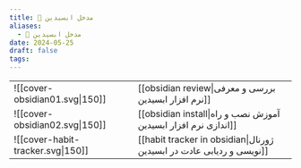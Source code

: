 ```yaml
---
title: 🔮 مدخل ابسیدین
aliases:
  - 🔮 مدخل ابسیدین
date: 2024-05-25
draft: false
tags:
---
```


|                                   |                                                                          |
| --------------------------------- | ------------------------------------------------------------------------ |
| ![[cover-obsidian01.svg\|150]]    | [[obsidian review\|بررسی و معرفی نرم افزار ابسیدین]]                     |
| ![[cover-obsidian02.svg\|150]]    | [[obsidian install\|آموزش نصب و راه اندازی نرم افزار ابسیدین]]           |
| ![[cover-habit-tracker.svg\|150]] | [[habit tracker in obsidian\|ژورنال نویسی و ردیابی عادت در ابسیدین]] |



